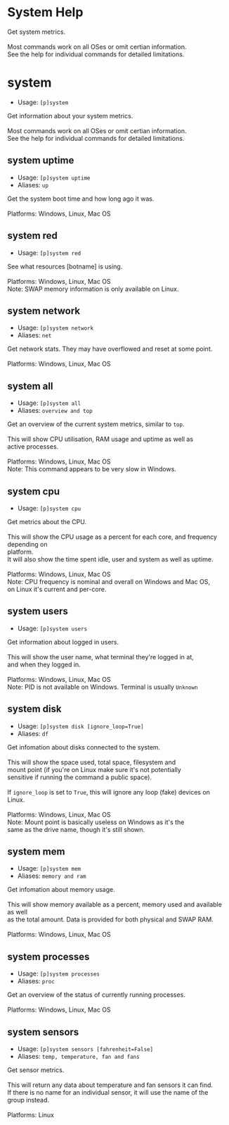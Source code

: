 # System Help

Get system metrics.<br/><br/>Most commands work on all OSes or omit certian information.<br/>See the help for individual commands for detailed limitations.

# system
 - Usage: `[p]system `

Get information about your system metrics.<br/><br/>Most commands work on all OSes or omit certian information.<br/>See the help for individual commands for detailed limitations.

## system uptime
 - Usage: `[p]system uptime `
 - Aliases: `up`

Get the system boot time and how long ago it was.<br/><br/>Platforms: Windows, Linux, Mac OS

## system red
 - Usage: `[p]system red `

See what resources [botname] is using.<br/><br/>Platforms: Windows, Linux, Mac OS<br/>Note: SWAP memory information is only available on Linux.

## system network
 - Usage: `[p]system network `
 - Aliases: `net`

Get network stats. They may have overflowed and reset at some point.<br/><br/>Platforms: Windows, Linux, Mac OS

## system all
 - Usage: `[p]system all `
 - Aliases: `overview and top`

Get an overview of the current system metrics, similar to `top`.<br/><br/>This will show CPU utilisation, RAM usage and uptime as well as<br/>active processes.<br/><br/>Platforms: Windows, Linux, Mac OS<br/>Note: This command appears to be very slow in Windows.

## system cpu
 - Usage: `[p]system cpu `

Get metrics about the CPU.<br/><br/>This will show the CPU usage as a percent for each core, and frequency depending on<br/>platform.<br/>It will also show the time spent idle, user and system as well as uptime.<br/><br/>Platforms: Windows, Linux, Mac OS<br/>Note: CPU frequency is nominal and overall on Windows and Mac OS,<br/>on Linux it's current and per-core.

## system users
 - Usage: `[p]system users `

Get information about logged in users.<br/><br/>This will show the user name, what terminal they're logged in at,<br/>and when they logged in.<br/><br/>Platforms: Windows, Linux, Mac OS<br/>Note: PID is not available on Windows. Terminal is usually `Unknown`

## system disk
 - Usage: `[p]system disk [ignore_loop=True] `
 - Aliases: `df`

Get infomation about disks connected to the system.<br/><br/>This will show the space used, total space, filesystem and<br/>mount point (if you're on Linux make sure it's not potentially<br/>sensitive if running the command a public space).<br/><br/>If `ignore_loop` is set to `True`, this will ignore any loop (fake) devices on Linux.<br/><br/>Platforms: Windows, Linux, Mac OS<br/>Note: Mount point is basically useless on Windows as it's the<br/>same as the drive name, though it's still shown.

## system mem
 - Usage: `[p]system mem `
 - Aliases: `memory and ram`

Get infomation about memory usage.<br/><br/>This will show memory available as a percent, memory used and available as well<br/>as the total amount. Data is provided for both physical and SWAP RAM.<br/><br/>Platforms: Windows, Linux, Mac OS

## system processes
 - Usage: `[p]system processes `
 - Aliases: `proc`

Get an overview of the status of currently running processes.<br/><br/>Platforms: Windows, Linux, Mac OS

## system sensors
 - Usage: `[p]system sensors [fahrenheit=False] `
 - Aliases: `temp, temperature, fan and fans`

Get sensor metrics.<br/><br/>This will return any data about temperature and fan sensors it can find.<br/>If there is no name for an individual sensor, it will use the name of the<br/>group instead.<br/><br/>Platforms: Linux

